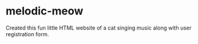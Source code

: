 # melodic-meow
Created this fun little HTML website of a cat singing music along with user registration form.
